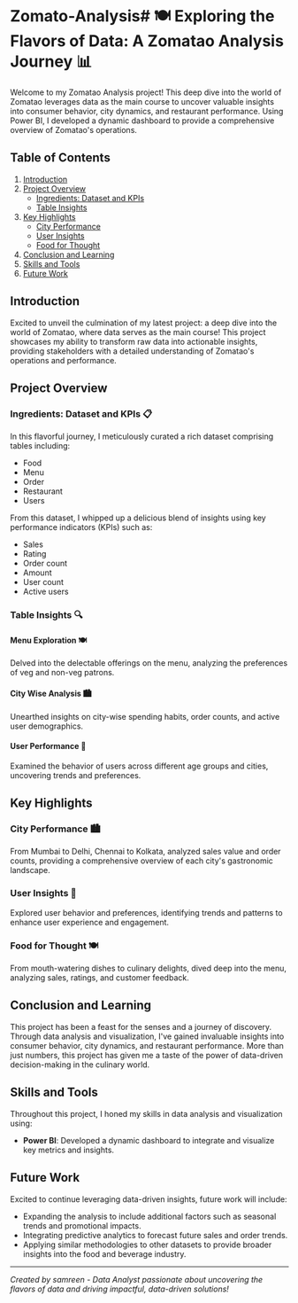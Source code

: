# Zomato-Analysis# 🍽️ Exploring the Flavors of Data: A Zomatao Analysis Journey 📊

Welcome to my Zomatao Analysis project! This deep dive into the world of Zomatao leverages data as the main course to uncover valuable insights into consumer behavior, city dynamics, and restaurant performance. Using Power BI, I developed a dynamic dashboard to provide a comprehensive overview of Zomatao's operations.

## Table of Contents
1. [Introduction](#introduction)
2. [Project Overview](#project-overview)
    - [Ingredients: Dataset and KPIs](#ingredients-dataset-and-kpis)
    - [Table Insights](#table-insights)
3. [Key Highlights](#key-highlights)
    - [City Performance](#city-performance)
    - [User Insights](#user-insights)
    - [Food for Thought](#food-for-thought)
4. [Conclusion and Learning](#conclusion-and-learning)
5. [Skills and Tools](#skills-and-tools)
6. [Future Work](#future-work)

## Introduction

Excited to unveil the culmination of my latest project: a deep dive into the world of Zomatao, where data serves as the main course! This project showcases my ability to transform raw data into actionable insights, providing stakeholders with a detailed understanding of Zomatao's operations and performance.

## Project Overview

### Ingredients: Dataset and KPIs 📋

In this flavorful journey, I meticulously curated a rich dataset comprising tables including:
- Food
- Menu
- Order
- Restaurant
- Users

From this dataset, I whipped up a delicious blend of insights using key performance indicators (KPIs) such as:
- Sales
- Rating
- Order count
- Amount
- User count
- Active users

### Table Insights 🔍

#### Menu Exploration 🍽️
Delved into the delectable offerings on the menu, analyzing the preferences of veg and non-veg patrons.

#### City Wise Analysis 🏙️
Unearthed insights on city-wise spending habits, order counts, and active user demographics.

#### User Performance 👥
Examined the behavior of users across different age groups and cities, uncovering trends and preferences.

## Key Highlights

### City Performance 🏙️
From Mumbai to Delhi, Chennai to Kolkata, analyzed sales value and order counts, providing a comprehensive overview of each city's gastronomic landscape.

### User Insights 👥
Explored user behavior and preferences, identifying trends and patterns to enhance user experience and engagement.

### Food for Thought 🍽️
From mouth-watering dishes to culinary delights, dived deep into the menu, analyzing sales, ratings, and customer feedback.

## Conclusion and Learning

This project has been a feast for the senses and a journey of discovery. Through data analysis and visualization, I've gained invaluable insights into consumer behavior, city dynamics, and restaurant performance. More than just numbers, this project has given me a taste of the power of data-driven decision-making in the culinary world.

## Skills and Tools

Throughout this project, I honed my skills in data analysis and visualization using:
- **Power BI**: Developed a dynamic dashboard to integrate and visualize key metrics and insights.

## Future Work

Excited to continue leveraging data-driven insights, future work will include:
- Expanding the analysis to include additional factors such as seasonal trends and promotional impacts.
- Integrating predictive analytics to forecast future sales and order trends.
- Applying similar methodologies to other datasets to provide broader insights into the food and beverage industry.

---

*Created by samreen - Data Analyst passionate about uncovering the flavors of data and driving impactful, data-driven solutions!*
